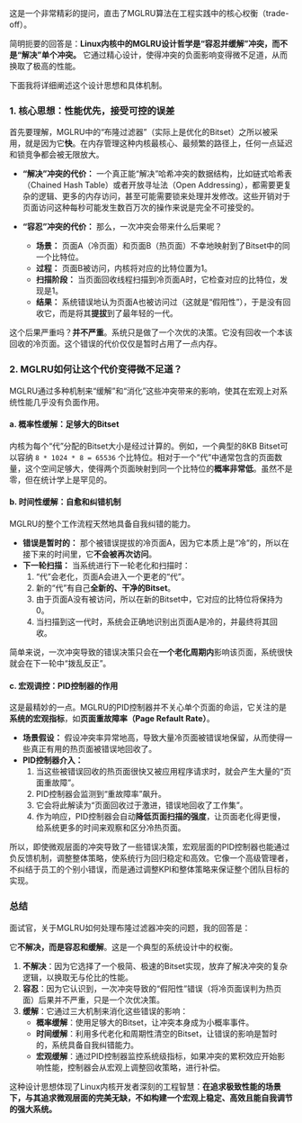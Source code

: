 这是一个非常精彩的提问，直击了MGLRU算法在工程实践中的核心权衡（trade-off）。

简明扼要的回答是：**Linux内核中的MGLRU设计哲学是“容忍并缓解”冲突，而不是“解决”单个冲突。** 它通过精心设计，使得冲突的负面影响变得微不足道，从而换取了极高的性能。

下面我将详细阐述这个设计思想和具体机制。

### 1. 核心思想：性能优先，接受可控的误差

首先要理解，MGLRU中的“布隆过滤器”（实际上是优化的Bitset）之所以被采用，就是因为它**快**。在内存管理这种内核最核心、最频繁的路径上，任何一点延迟和锁竞争都会被无限放大。

*   **“解决”冲突的代价：** 一个真正能“解决”哈希冲突的数据结构，比如链式哈希表（Chained Hash Table）或者开放寻址法（Open Addressing），都需要更复杂的逻辑、更多的内存访问，甚至可能需要锁来处理并发修改。这些开销对于页面访问这种每秒可能发生数百万次的操作来说是完全不可接受的。

*   **“容忍”冲突的代价：** 那么，一次冲突会带来什么后果呢？
    *   **场景：** 页面A（冷页面）和页面B（热页面）不幸地映射到了Bitset中的同一个比特位。
    *   **过程：** 页面B被访问，内核将对应的比特位置为1。
    *   **扫描阶段：** 当页面回收线程扫描到冷页面A时，它检查对应的比特位，发现是1。
    *   **结果：** 系统错误地认为页面A也被访问过（这就是“假阳性”），于是没有回收它，而是将其**提拔**到了最年轻的一代。

这个后果严重吗？**并不严重**。系统只是做了一个次优的决策。它没有回收一个本该回收的冷页面。这个错误的代价仅仅是暂时占用了一点内存。

### 2. MGLRU如何让这个代价变得微不足道？

MGLRU通过多种机制来“缓解”和“消化”这些冲突带来的影响，使其在宏观上对系统性能几乎没有负面作用。

#### a. 概率性缓解：足够大的Bitset

内核为每个“代”分配的Bitset大小是经过计算的。例如，一个典型的8KB Bitset可以容纳 `8 * 1024 * 8 = 65536` 个比特位。相对于一个“代”中通常包含的页面数量，这个空间足够大，使得两个页面映射到同一个比特位的**概率非常低**。虽然不是零，但在统计学上是罕见的。

#### b. 时间性缓解：自愈和纠错机制

MGLRU的整个工作流程天然地具备自我纠错的能力。

*   **错误是暂时的：** 那个被错误提拔的冷页面A，因为它本质上是“冷”的，所以在接下来的时间里，它**不会被再次访问**。
*   **下一轮扫描：** 当系统进行下一轮老化和扫描时：
    1.  “代”会老化，页面A会进入一个更老的“代”。
    2.  新的“代”有自己**全新的、干净的Bitset**。
    3.  由于页面A没有被访问，所以在新的Bitset中，它对应的比特位将保持为0。
    4.  当扫描到这一代时，系统会正确地识别出页面A是冷的，并最终将其回收。

简单来说，一次冲突导致的错误决策只会在**一个老化周期内**影响该页面，系统很快就会在下一轮中“拨乱反正”。

#### c. 宏观调控：PID控制器的作用

这是最精妙的一点。MGLRU的PID控制器并不关心单个页面的命运，它关注的是**系统的宏观指标**，如**页面重故障率（Page Refault Rate）**。

*   **场景假设：** 假设冲突率异常地高，导致大量冷页面被错误地保留，从而使得一些真正有用的热页面被错误地回收了。
*   **PID控制器介入：**
    1.  当这些被错误回收的热页面很快又被应用程序请求时，就会产生大量的“页面重故障”。
    2.  PID控制器会监测到“重故障率”飙升。
    3.  它会将此解读为“页面回收过于激进，错误地回收了工作集”。
    4.  作为响应，PID控制器会自动**降低页面扫描的强度**，让页面老化得更慢，给系统更多的时间来观察和区分冷热页面。

所以，即使微观层面的冲突导致了一些错误决策，宏观层面的PID控制器也能通过负反馈机制，调整整体策略，使系统行为回归稳定和高效。它像一个高级管理者，不纠结于员工的个别小错误，而是通过调整KPI和整体策略来保证整个团队目标的实现。

### 总结

面试官，关于MGLRU如何处理布隆过滤器冲突的问题，我的回答是：

它**不解决，而是容忍和缓解**。这是一个典型的系统设计中的权衡。

1.  **不解决**：因为它选择了一个极简、极速的Bitset实现，放弃了解决冲突的复杂逻辑，以换取无与伦比的性能。
2.  **容忍**：因为它认识到，一次冲突导致的“假阳性”错误（将冷页面误判为热页面）后果并不严重，只是一个次优决策。
3.  **缓解**：它通过三大机制来消化这些错误的影响：
    *   **概率缓解**：使用足够大的Bitset，让冲突本身成为小概率事件。
    *   **时间缓解**：利用多代老化和周期性清空的Bitset，让错误的影响是暂时的，系统具备自我纠错能力。
    *   **宏观缓解**：通过PID控制器监控系统级指标，如果冲突的累积效应开始影响性能，控制器会从宏观上调整回收策略，进行补偿。

这种设计思想体现了Linux内核开发者深刻的工程智慧：**在追求极致性能的场景下，与其追求微观层面的完美无缺，不如构建一个宏观上稳定、高效且能自我调节的强大系统。**